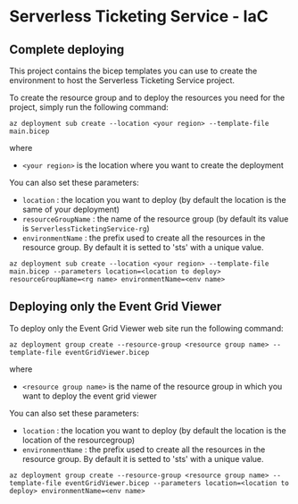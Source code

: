 # Serverless Ticketing Service - IaC

## Complete deploying

This project contains the bicep templates you can use to create the environment to host the Serverless Ticketing Service project.

To create the resource group and to deploy the resources you need for the project, simply run the following command:

```
az deployment sub create --location <your region> --template-file main.bicep
```

where 
- `<your region>` is the location where you want to create the deployment


You can also set these parameters:

- `location` : the location you want to deploy (by default the location is the same of your deployment)
- `resourceGroupName` : the name of the resource group (by default its value is `ServerlessTicketingService-rg`)
- `environmentName` : the prefix used to create all the resources in the resource group. By default it is setted to 'sts' with a unique value.

```
az deployment sub create --location <your region> --template-file main.bicep --parameters location=<location to deploy> resourceGroupName=<rg name> environmentName=<env name>
```

## Deploying only the Event Grid Viewer

To deploy only the Event Grid Viewer web site run the following command:

```
az deployment group create --resource-group <resource group name> --template-file eventGridViewer.bicep
```

where 
- `<resource group name>` is the name of the resource group in which you want to deploy the event grid viewer

You can also set these parameters:

- `location` : the location you want to deploy (by default the location is the location of the resourcegroup)
- `environmentName` : the prefix used to create all the resources in the resource group. By default it is setted to 'sts' with a unique value.

```
az deployment group create --resource-group <resource group name> --template-file eventGridViewer.bicep --parameters location=<location to deploy> environmentName=<env name>
```
